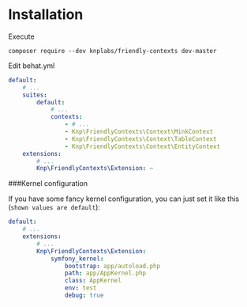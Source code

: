 Installation
============

Execute

```
composer require --dev knplabs/friendly-contexts dev-master
```

Edit behat.yml
```yaml
default:
    # ...
    suites:
        default:
            # ...
            contexts:
                - # ...
                - Knp\FriendlyContexts\Context\MinkContext
                - Knp\FriendlyContexts\Context\TableContext
                - Knp\FriendlyContexts\Context\EntityContext
    extensions:
        # ...
        Knp\FriendlyContexts\Extension: ~
```

###Kernel configuration

If you have some fancy kernel configuration, you can just set it like this (`shown values are default`):

```yaml
default:
    # ...
    extensions:
        # ...
        Knp\FriendlyContexts\Extension:
            symfony_kernel:
                bootstrap: app/autoload.php
                path: app/AppKernel.php
                class: AppKernel
                env: test
                debug: true
```
